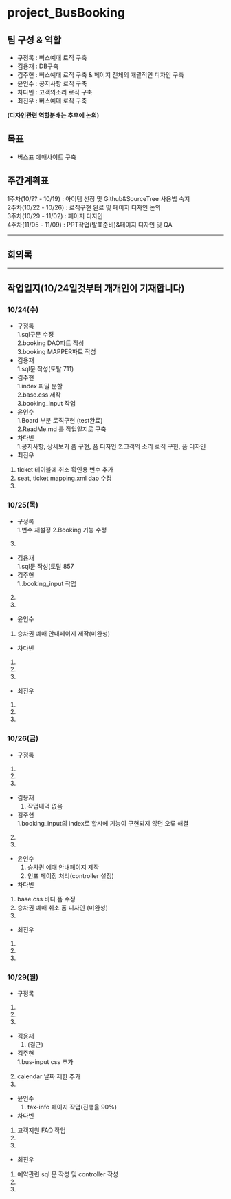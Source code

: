 **project_BusBooking**
======================  


팀 구성 & 역할 
--------------------------

* 구정록 : 버스예매 로직 구축
* 김용재 : DB구축 
* 김주현 : 버스예매 로직 구축 & 페이지 전체의 개괄적인 디자인 구축
* 윤인수 : 공지사항 로직 구축
* 차다빈 : 고객의소리 로직 구축
* 최진우 : 버스예매 로직 구축

**(디자인관련 역할분배는 추후에 논의)**


  

목표
----
* 버스표 예매사이트 구축


주간계획표
---------
1주차(10/?? - 10/19) : 아이템 선정 및 Github&SourceTree 사용법 숙지  
2주차(10/22 - 10/26) : 로직구현 완료 및 페이지 디자인 논의  
3주차(10/29 - 11/02) : 페이지 디자인  
4주차(11/05 - 11/09) : PPT작업(발표준비)&페이지 디자인 밎 QA  


* * *
회의록
-----

* * *
작업일지(10/24일것부터 개개인이 기재합니다)
-------
### **10/24(수)**


  * 구정록  
   1.sql구문 수정  
   2.booking DAO파트 작성  
   3.booking MAPPER파트 작성  
  * 김용재  
   1.sql문 작성(토탈 711)  
  * 김주현  
   1.index 파일 분할   
   2.base.css 제작   
   3.booking_input 작업   
  * 윤인수  
   1.Board 부분 로직구현 (test완료)  
   2.ReadMe.md 를 작업일지로 구축  
  * 차다빈  
   1.공지사항, 상세보기 폼 구현, 폼 디자인
   2.고객의 소리 로직 구현, 폼 디자인 
  * 최진우  
   1. ticket 테이블에 취소 확인용 변수 추가  
   2. seat, ticket mapping.xml dao 수정  
   3.
    
    
### **10/25(목)**


  * 구정록  
   1.변수 재설정
   2.Booking 기능 수정
   3.  
  * 김용재  
   1.sql문 작성(토탈 857  
  * 김주현  
   1..booking_input 작업  
   2.  
   3.  
  * 윤인수  
   1. 승차권 예매 안내페이지 제작(미완성)  
  * 차다빈  
   1.  
   2.  
   3.      
  * 최진우  
   1.  
   2. 
   3.
    
### **10/26(금)**


  * 구정록  
   1.  
   2.  
   3.  
 * 김용재  
   1. 작업내역 없음
  * 김주현  
   1.booking_input의 index로 할시에 기능이 구현되지 않던 오류 해결  
   2.  
   3.  
 * 윤인수  
   1. 승차권 예매 안내페이지 제작  
   2. 인포 페이징 처리(controller 설정)
  * 차다빈  
   1.  base.css 바디 폼 수정
   2.  승차권 예매 취소 폼 디자인 (미완성)
   3.      
  * 최진우  
   1.  
   2. 
   3.
    
### **10/29(월)**


  * 구정록  
   1.  
   2.  
   3.  
 * 김용재  
   1. (결근)
  * 김주현  
   1.bus-input css 추가
   2. calendar 날짜 제한 추가 
   3.  
 * 윤인수  
   1. tax-info 페이지 작업(진행율 90%) 
  * 차다빈  
   1.  고객지원 FAQ 작업
   2.  
   3.      
  * 최진우  
   1. 예약관련 sql 문 작성 및 controller 작성
   2. 
   3.